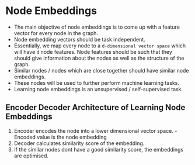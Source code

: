 # Node Embeddings

* The main objective of node embeddings is to come up with a feature vector for every node in the graph. 
* Node embedding vectors should be task independent. 
* Essentially, we map every node to a `d-dimensional vector space` which will have `d` node features. Node features should be such that they should give information about the nodes as well as the structure of the graph. 
* Similar nodes / nodes which are close together should have similar node embeddings. 
* These nodes will be used to further perform machine learning tasks.
* Learning node embeddings is an unsupervised / self-supervised task.

## Encoder Decoder Architecture of Learning Node Embeddings 

1. Encoder encodes the node into a lower dimensional vector space. - Encoded value is the node embedding
2. Decoder calculates similarity score of the embedding.
3. If the similar nodes dont have a good similarity score, the embeddings are optimised. 

<img src="">
